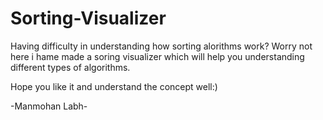 # Sorting-Visualizer

Having difficulty in understanding how sorting alorithms work?
Worry not here i hame made a soring visualizer which will help you understanding different types of algorithms.

Hope you like it and understand the concept well:)

-Manmohan Labh-
